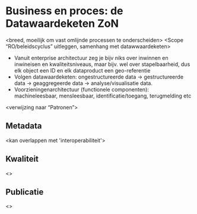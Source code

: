 # Business en proces: de Datawaardeketen ZoN
<breed, moeilijk om vast omlijnde processen te onderscheiden>
<plaatje en uitleg Datawaardeketen ZoN>
<Scope “RO/beleidscyclus” uitleggen, samenhang met datawwaardeketen>

- Vanuit enterprise architectuur zeg je bijv niks over inwinnen en inwineisen en kwaliteitsniveaus, maar bijv. wel over stapelbaarheid, dus elk object een ID en elk dataproduct een geo-referentie
- Volgen datawaardeketen: ongestructureerde data -> gestructureerde data -> geaggregeerde data -> analyse/visualisatie data. 
- Voorzieningenarchitectuur (functionele componenten): machineleesbaar, mensleesbaar, identificatie/toegang, terugmelding etc

<verwijzing naar “Patronen”>

## Metadata
<kan overlappen met 'interoperabiliteit'>

## Kwaliteit
<>

## Publicatie
<>
